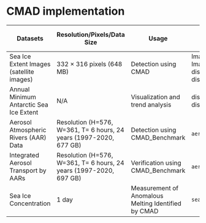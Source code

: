 # CMAD implementation

| **Datasets**                                            | **Resolution/Pixels/Data Size**                                           | **Usage**                                    | **Python Files**                    | **Downloading the Data Source**                  |
|---------------------------------------------------------|----------------------------------------------------------------------------|----------------------------------------------|-------------------------------------|-------------------------------------------------|
| Sea Ice Extent Images (satellite images)                | 332 × 316 pixels (648 MB)                                                  | Detection using CMAD                         | Image_processing.ipynb, Image_processing_for_py_gpu.ipynb, discord_km_2__only_7_days.ipynb, discord_km_2__only_7_days_for_thesis.ipynb          | [NOAA Sea Ice Extent Images](https://noaadata.apps.nsidc.org/NOAA/G02135/south/daily/images/)  |
| Annual Minimum Antarctic Sea Ice Extent                 | N/A                                                                       | Visualization and trend analysis             |discord_km_2__only_7_days.ipynb, discord_km_2__only_7_days_for_thesis.ipynb                | [Understanding Climate: Antarctic Sea Ice Extent](https://www.climate.gov/news-features/understanding-climate/understanding-climate-antarctic-sea-ice-extent) |
| Aerosol Atmospheric Rivers (AAR) Data                   | Resolution (H=576, W=361, T= 6 hours, 24 years (1997-2020, 677 GB)         | Detection using CMAD_Benchmark             | `aerosol_river_verification.py`     | [Atmospheric Rivers Dataset](https://dataverse.ucla.edu/dataset.xhtml?persistentId=doi:10.25346/S6/CXO9PD)                       |
| Integrated Aerosol Transport by AARs                    | Resolution (H=576, W=361, T= 6 hours, 24 years (1997-2020, 697 GB)         | Verification using CMAD_Benchmark                | `aerosol_transport_detection.py`    | [MERRA-2 Dataset](https://gmao.gsfc.nasa.gov/reanalysis/MERRA-2/)                                  |
| Sea Ice Concentration                                   | 1 day                                                                      | Measurement of Anomalous Melting Identified by CMAD | `sea_ice_concentration_analysis.py` | [NSIDC Data Archives](https://nsidc.org/data/nsidc-0051/versions/2)                             |
